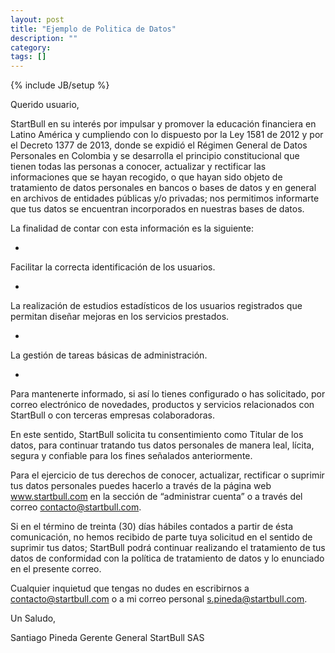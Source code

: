 ```yaml
---
layout: post
title: "Ejemplo de Politica de Datos"
description: ""
category: 
tags: []
---
```

{% include JB/setup %}

Querido usuario,

StartBull en su interés por impulsar y promover la educación financiera en Latino América y cumpliendo con lo dispuesto por la Ley 1581 de 2012 y por el Decreto 1377 de 2013, donde se expidió el Régimen General de Datos Personales en Colombia y se desarrolla el principio constitucional que tienen todas las personas a conocer, actualizar y rectificar las informaciones que se hayan recogido, o que hayan sido objeto de tratamiento de datos personales en bancos o bases de datos y en general en archivos de entidades públicas y/o privadas; nos permitimos informarte que tus datos se encuentran incorporados en nuestras bases de datos.

La finalidad de contar con esta información es la siguiente:

- 
Facilitar la correcta identificación de los usuarios.

- 
La realización de estudios estadísticos de los usuarios registrados que permitan diseñar mejoras en los servicios prestados.

- 
La gestión de tareas básicas de administración.

- 
Para mantenerte informado, si así lo tienes configurado o has solicitado, por correo electrónico de novedades, productos y servicios relacionados con StartBull o con terceras empresas colaboradoras.

En este sentido, StartBull solicita tu consentimiento como Titular de los datos, para continuar tratando tus datos personales de manera leal, lícita, segura y confiable para los fines señalados anteriormente.

Para el ejercicio de tus derechos de conocer, actualizar, rectificar o suprimir tus datos personales puedes hacerlo a través de la página web www.startbull.com en la sección de “administrar cuenta” o a través del correo contacto@startbull.com.

Si en el término de treinta (30) días hábiles contados a partir de ésta comunicación, no hemos recibido de parte tuya solicitud en el sentido de suprimir tus datos; StartBull podrá continuar realizando el tratamiento de tus datos de conformidad con la política de tratamiento de datos y lo enunciado en el presente correo.

Cualquier inquietud que tengas no dudes en escribirnos a contacto@startbull.com o a mi correo personal s.pineda@startbull.com.

Un Saludo,


Santiago Pineda
Gerente General
StartBull SAS